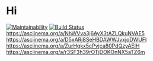 # Hi
[![Maintainability](https://api.codeclimate.com/v1/badges/dbda8674c0fbc65eaefb/maintainability)](https://codeclimate.com/github/Nero28/frontend-project-lvl1/maintainability)
[![Build Status](https://travis-ci.org/Nero28/frontend-project-lvl1.svg?branch=master)](https://travis-ci.org/Nero28/frontend-project-lvl1)
https://asciinema.org/a/NhWVva3j6AyX3tAZLQkuNVAE5
https://asciinema.org/a/D5xARj8SeHBDAWWJvxjoDWUFI
https://asciinema.org/a/ZurHgkx5cPvjca80PdQzyAEIH
https://asciinema.org/a/r3SF3h39rOTjDOKOnNX5aTZ6m
